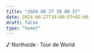 ```yaml
---
title: "2024 06 27 18 00 57"
date: 2024-06-27T18:00:57+02:00
draft: false
type: "tweet"
---
```


♪ Northside · Tour de World
